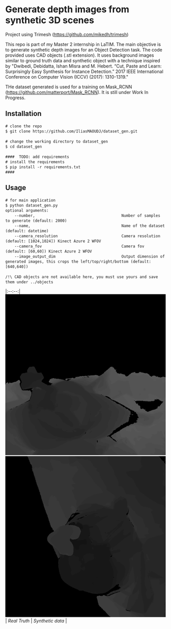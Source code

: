 # Generate depth images from synthetic 3D scenes
Project using Trimesh (https://github.com/mikedh/trimesh)

This repo is part of my Master 2 internship in LaTIM. The main objective is to generate synthetic depth images for an Object Detection task. 
The code provided uses CAD objects (.stl extension). It uses background images similar to ground truth data and synthetic object with a technique inspired by 
"Dwibedi, Debidatta, Ishan Misra and M. Hebert. “Cut, Paste and Learn: Surprisingly Easy Synthesis for Instance Detection.” 2017 IEEE International Conference on Computer Vision (ICCV) (2017): 1310-1319."

THe dataset generated is used for a training on Mask_RCNN (https://github.com/matterport/Mask_RCNN). It is still under Work In Progress.

## Installation

```console
# clone the repo
$ git clone https://github.com/IliasMAOUDJ/dataset_gen.git

# change the working directory to dataset_gen
$ cd dataset_gen

####  TODO: add requirements
# install the requirements
$ pip install -r requirements.txt
####
```

## Usage

```console
# for main application
$ python dataset_gen.py
optional arguments:
    --number,                                      Number of samples to generate (default: 2000)
    --name,                                        Name of the dataset (default: datetime)
    --camera_resolution                            Camera resolution (default: [1024,1024]) Kinect Azure 2 WFOV
    --camera_fov                                   Camera fov (default: [60,60]) Kinect Azure 2 WFOV
    --image_output_dim                             Output dimension of generated images, this crops the left/top/right/bottom (default: [640,640])

/!\ CAD objects are not available here, you must use yours and save them under ../objects
```

|:--:--:| 
![](https://github.com/IliasMAOUDJ/dataset_gen/blob/main/images/GT.png)
![](https://github.com/IliasMAOUDJ/dataset_gen/blob/main/images/synthetic.png)
| *Real Truth* | *Synthetic data* |
